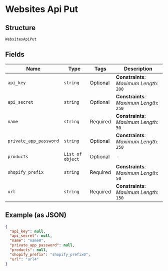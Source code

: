 
# Websites Api Put

## Structure

`WebsitesApiPut`

## Fields

| Name | Type | Tags | Description |
|  --- | --- | --- | --- |
| `api_key` | `string` | Optional | **Constraints**: *Maximum Length*: `200` |
| `api_secret` | `string` | Optional | **Constraints**: *Maximum Length*: `250` |
| `name` | `string` | Required | **Constraints**: *Maximum Length*: `50` |
| `private_app_password` | `string` | Optional | **Constraints**: *Maximum Length*: `250` |
| `products` | `List of object` | Optional | - |
| `shopify_prefix` | `string` | Required | **Constraints**: *Maximum Length*: `50` |
| `url` | `string` | Required | **Constraints**: *Maximum Length*: `150` |

## Example (as JSON)

```json
{
  "api_key": null,
  "api_secret": null,
  "name": "name0",
  "private_app_password": null,
  "products": null,
  "shopify_prefix": "shopify_prefix0",
  "url": "url4"
}
```

